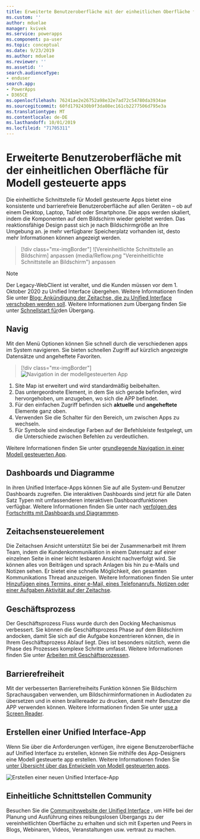 ```yaml
---
title: Erweiterte Benutzeroberfläche mit der einheitlichen Oberfläche für Modell gesteuerte apps | MicrosoftDocs
ms.custom: ''
author: mduelae
manager: kvivek
ms.service: powerapps
ms.component: pa-user
ms.topic: conceptual
ms.date: 9/23/2019
ms.author: mduelae
ms.reviewer: ''
ms.assetid: ''
search.audienceType:
- enduser
search.app:
- PowerApps
- D365CE
ms.openlocfilehash: 76241ae2e26752a98e32e7ad72c54780da3934ae
ms.sourcegitcommit: 60fd1792430b9f3da08ec161cb2277506d795e3a
ms.translationtype: MT
ms.contentlocale: de-DE
ms.lasthandoff: 10/01/2019
ms.locfileid: "71705311"
---
```

# <a name="enhanced-user-experience-with-the-unified-interface-for-model-driven-apps"></a>Erweiterte Benutzeroberfläche mit der einheitlichen Oberfläche für Modell gesteuerte apps 

Die einheitliche Schnittstelle für Modell gesteuerte Apps bietet eine konsistente und barrierefreie Benutzeroberfläche auf allen Geräten – ob auf einem Desktop, Laptop, Tablet oder Smartphone. Die apps werden skaliert, indem die Komponenten auf dem Bildschirm wieder geleitet werden. Das reaktionsfähige Design passt sich je nach Bildschirmgröße an Ihre Umgebung an. je mehr verfügbarer Speicherplatz vorhanden ist, desto mehr Informationen können angezeigt werden.

> [!div class="mx-imgBorder"]
> ![Vereinheitlichte Schnittstelle an Bildschirm] anpassen (media/Reflow.png "Vereinheitlichte Schnittstelle an Bildschirm") anpassen

> [!NOTE]
> Der Legacy-WebClient ist veraltet, und die Kunden müssen vor dem 1. Oktober 2020 zu Unified Interface übergehen. Weitere Informationen finden Sie unter [Blog: Ankündigung der Zeitachse, die zu Unified Interface verschoben werden soll](https://cloudblogs.microsoft.com/dynamics365/it/2019/09/10/announcing-the-timeline-to-move-to-unified-interface/). Weitere Informationen zum Übergang finden Sie unter [Schnellstart für](https://docs.microsoft.com/en-us/powerapps/maker/model-driven-apps/transition-web-app)den Übergang.

## <a name="navigation"></a>Navig

Mit den Menü Optionen können Sie schnell durch die verschiedenen apps im System navigieren. Sie bieten schnellen Zugriff auf kürzlich angezeigte Datensätze und angeheftete Favoriten. 

> [!div class="mx-imgBorder"]
> ![Navigation in der modellgesteuerten App](media/nav.png "Navigation in der modellgesteuerten App")

1. Site Map ist erweitert und wird standardmäßig beibehalten.
2. Das untergeordnete Element, in dem Sie sich gerade befinden, wird hervorgehoben, um anzugeben, wo sich die APP befindet.
3. Für den einfachen Zugriff befinden sich **aktuelle** und **angeheftete** Elemente ganz oben. 
4. Verwenden Sie die Schalter für den Bereich, um zwischen Apps zu wechseln.
5. Für Symbole sind eindeutige Farben auf der Befehlsleiste festgelegt, um die Unterschiede zwischen Befehlen zu verdeutlichen.

Weitere Informationen finden Sie unter [grundlegende Navigation in einer Modell gesteuerten App](navigation.md).

## <a name="dashboards-and-charts"></a>Dashboards und Diagramme
In ihren Unified Interface-Apps können Sie auf alle System-und Benutzer Dashboards zugreifen. Die interaktiven Dashboards sind jetzt für alle Daten Satz Typen mit umfassenderen interaktiven Dashboardfunktionen verfügbar. Weitere Informationen finden Sie unter nach [verfolgen des Fortschritts mit Dashboards und Diagrammen](track-your-progress-with-dashboard-and-charts.md).

## <a name="timeline-control"></a>Zeitachsensteuerelement 
Die Zeitachsen Ansicht unterstützt Sie bei der Zusammenarbeit mit Ihrem Team, indem die Kundenkommunikation in einem Datensatz auf einer einzelnen Seite in einer leicht lesbaren Ansicht nachverfolgt wird. Sie können alles von Beiträgen und sprach Anlagen bis hin zu e-Mails und Notizen sehen. Er bietet eine schnelle Möglichkeit, den gesamten Kommunikations Thread anzuzeigen. Weitere Informationen finden Sie unter [Hinzufügen eines Termins, einer e-Mail, eines Telefonanrufs, Notizen oder einer Aufgaben Aktivität auf der Zeitachse](add-activities.md).

## <a name="business-process"></a>Geschäftsprozess 
Der Geschäftsprozess Fluss wurde durch den Docking Mechanismus verbessert. Sie können die Geschäftsprozess Phase auf dem Bildschirm andocken, damit Sie sich auf die Aufgabe konzentrieren können, die in Ihrem Geschäftsprozess Ablauf liegt. Dies ist besonders nützlich, wenn die Phase des Prozesses komplexe Schritte umfasst. Weitere Informationen finden Sie unter [Arbeiten mit Geschäftsprozessen](work-with-business-processes.md).

## <a name="accessibility"></a>Barrierefreiheit
Mit der verbesserten Barrierefreiheits Funktion können Sie Bildschirm Sprachausgaben verwenden, um Bildschirminformationen in Audiodaten zu übersetzen und in einen braillereader zu drucken, damit mehr Benutzer die APP verwenden können. Weitere Informationen finden Sie unter [use a Screen Reader](screen-reader.md).

## <a name="create-a-unified-interface-app"></a>Erstellen einer Unified Interface-App
Wenn Sie über die Anforderungen verfügen, ihre eigene Benutzeroberfläche auf Unified Interface zu erstellen, können Sie mithilfe des App-Designers eine Modell gesteuerte app erstellen. Weitere Informationen finden Sie [unter Übersicht über das Entwickeln von Modell gesteuerten apps](https://docs.microsoft.com/powerapps/maker/model-driven-apps/model-driven-app-overview).

![Erstellen einer neuen Unified Interface-App](media/uci-model-driven-app.png "Erstellen einer neuen Unified Interface-App")

## <a name="unified-interface-community"></a>Einheitliche Schnittstellen Community

Besuchen Sie die [Communitywebsite der Unified Interface](https://community.dynamics.com/365/unified-interface/) , um Hilfe bei der Planung und Ausführung eines reibungslosen Übergangs zu der vereinheitlichten Oberfläche zu erhalten und sich mit Experten und Peers in Blogs, Webinaren, Videos, Veranstaltungen usw. vertraut zu machen.
